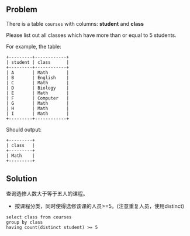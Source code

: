 ## Problem

There is a table `courses` with columns: **student** and **class**

Please list out all classes which have more than or equal to 5 students.

For example, the table:

```
+---------+------------+
| student | class      |
+---------+------------+
| A       | Math       |
| B       | English    |
| C       | Math       |
| D       | Biology    |
| E       | Math       |
| F       | Computer   |
| G       | Math       |
| H       | Math       |
| I       | Math       |
+---------+------------+
```

Should output:

```
+---------+
| class   |
+---------+
| Math    |
+---------+
```



## Solution

查询选修人数大于等于五人的课程。

* 按课程分类，同时使得选修该课的人员>=5。(注意重复人员，使用distinct)

```
select class from courses 
group by class 
having count(distinct student) >= 5
```

